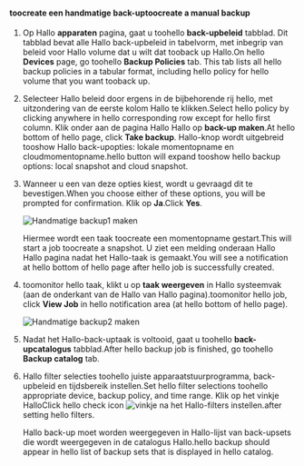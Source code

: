<!--author=SharS last changed: 9/17/15-->

#### <a name="toocreate-a-manual-backup"></a><span data-ttu-id="430f9-101">toocreate een handmatige back-up</span><span class="sxs-lookup"><span data-stu-id="430f9-101">toocreate a manual backup</span></span>
1. <span data-ttu-id="430f9-102">Op Hallo **apparaten** pagina, gaat u toohello **back-upbeleid** tabblad. Dit tabblad bevat alle Hallo back-upbeleid in tabelvorm, met inbegrip van beleid voor Hallo volume dat u wilt dat tooback up Hallo.</span><span class="sxs-lookup"><span data-stu-id="430f9-102">On hello **Devices** page, go toohello **Backup Policies** tab. This tab lists all hello backup policies in a tabular format, including hello policy for hello volume that you want tooback up.</span></span>
2. <span data-ttu-id="430f9-103">Selecteer Hallo beleid door ergens in de bijbehorende rij hello, met uitzondering van de eerste kolom Hallo te klikken.</span><span class="sxs-lookup"><span data-stu-id="430f9-103">Select hello policy by clicking anywhere in hello corresponding row except for hello first column.</span></span> <span data-ttu-id="430f9-104">Klik onder aan de pagina Hallo Hallo op **back-up maken**.</span><span class="sxs-lookup"><span data-stu-id="430f9-104">At hello bottom of hello page, click **Take backup**.</span></span> <span data-ttu-id="430f9-105">Hallo-knop wordt uitgebreid tooshow Hallo back-upopties: lokale momentopname en cloudmomentopname.</span><span class="sxs-lookup"><span data-stu-id="430f9-105">hello button will expand tooshow hello backup options: local snapshot and cloud snapshot.</span></span> 
3. <span data-ttu-id="430f9-106">Wanneer u een van deze opties kiest, wordt u gevraagd dit te bevestigen.</span><span class="sxs-lookup"><span data-stu-id="430f9-106">When you choose either of these options, you will be prompted for confirmation.</span></span> <span data-ttu-id="430f9-107">Klik op **Ja**.</span><span class="sxs-lookup"><span data-stu-id="430f9-107">Click **Yes**.</span></span> 
   
    ![Handmatige backup1 maken](./media/storsimple-create-manual-backup-gov/HCS_CreateManualBackup1-gov-include.png)
   
    <span data-ttu-id="430f9-109">Hiermee wordt een taak toocreate een momentopname gestart.</span><span class="sxs-lookup"><span data-stu-id="430f9-109">This will start a job toocreate a snapshot.</span></span> <span data-ttu-id="430f9-110">U ziet een melding onderaan Hallo Hallo pagina nadat het Hallo-taak is gemaakt.</span><span class="sxs-lookup"><span data-stu-id="430f9-110">You will see a notification at hello bottom of hello page after hello job is successfully created.</span></span>
4. <span data-ttu-id="430f9-111">toomonitor hello taak, klikt u op **taak weergeven** in Hallo systeemvak (aan de onderkant van de Hallo van Hallo pagina).</span><span class="sxs-lookup"><span data-stu-id="430f9-111">toomonitor hello job, click **View Job** in hello notification area (at hello bottom of hello page).</span></span> 
   
    ![Handmatige backup2 maken](./media/storsimple-create-manual-backup-gov/HCS_CreateManualBackup2-gov-include.png)
5. <span data-ttu-id="430f9-113">Nadat het Hallo-back-uptaak is voltooid, gaat u toohello **back-upcatalogus** tabblad.</span><span class="sxs-lookup"><span data-stu-id="430f9-113">After hello backup job is finished, go toohello **Backup catalog** tab.</span></span>
6. <span data-ttu-id="430f9-114">Hallo filter selecties toohello juiste apparaatstuurprogramma, back-upbeleid en tijdsbereik instellen.</span><span class="sxs-lookup"><span data-stu-id="430f9-114">Set hello filter selections toohello appropriate device, backup policy, and time range.</span></span> <span data-ttu-id="430f9-115">Klik op het vinkje Hallo</span><span class="sxs-lookup"><span data-stu-id="430f9-115">Click hello check icon</span></span> ![vinkje](./media/storsimple-create-manual-backup/HCS_CheckIcon-include.png) <span data-ttu-id="430f9-117">na het Hallo-filters instellen.</span><span class="sxs-lookup"><span data-stu-id="430f9-117">after setting hello filters.</span></span>
   
   <span data-ttu-id="430f9-118">Hallo back-up moet worden weergegeven in Hallo-lijst van back-upsets die wordt weergegeven in de catalogus Hallo.</span><span class="sxs-lookup"><span data-stu-id="430f9-118">hello backup should appear in hello list of backup sets that is displayed in hello catalog.</span></span>

